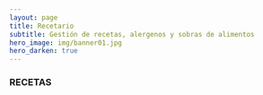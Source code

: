 ```yaml
---
layout: page
title: Recetario
subtitle: Gestión de recetas, alergenos y sobras de alimentos
hero_image: img/banner01.jpg 
hero_darken: true
---
```

### **RECETAS**